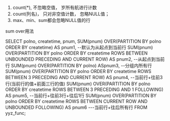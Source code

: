 

1. count(*), 不忽略空值， 岁所有航进行计数
2. count(列名)， 只对非空值计数， 忽略NULL值；
3. max、min、sum都会忽略NULL值的行


sum over用法


SELECT polno,
createtime,
pnum,
SUM(pnum) OVER(PARTITION BY polno ORDER BY createtime) AS pnum1, --默认为从起点到当前行
SUM(pnum) OVER(PARTITION BY polno ORDER BY createtime ROWS BETWEEN UNBOUNDED PRECEDING AND CURRENT ROW) AS pnum2,  --从起点到当前行
SUM(pnum) OVER(PARTITION BY polno) ASpnum3, --分组内所有行
SUM(pnum) OVER(PARTITION BY polno ORDER BY createtime ROWS BETWEEN 3 PRECEDING AND CURRENT ROW) AS pnum4,  --当前行+往前3行(当前行的值+前面三行的值)
SUM(pnum) OVER(PARTITION BY polno ORDER BY createtime ROWS BETWEEN 3 PRECEDING AND 1 FOLLOWING) AS pnum5,  --当前行+往前3行+往后1行
SUM(pnum) OVER(PARTITION BY polno ORDER BY createtime ROWS BETWEEN CURRENT ROW AND UNBOUNDED FOLLOWING) AS pnum6 ---当前行+往后所有行
FROM yyz_func;